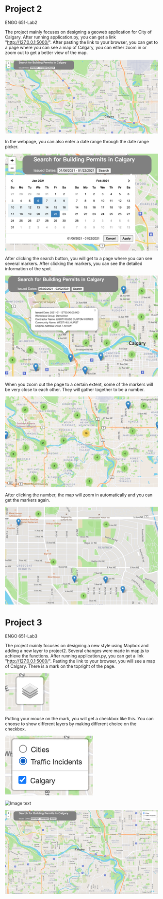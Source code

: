# Project 2

ENGO 651-Lab2

The project mainly focuses on designing a geoweb application for City of Calgary. After running application.py, you can get a link "http://127.0.0.1:5000/". After pasting the link to your browser, you can get to a page where you can see a map of Calgary, you can either zoom in or zoom out to get a better view of the map.

![Image text](https://raw.githubusercontent.com/shellyxielt/image/main/%E6%88%AA%E5%B1%8F2021-03-02%2012.11.02.png)

In the webpage, you can also enter a date range through the date range picker. 

![Image_text](https://raw.githubusercontent.com/shellyxielt/image/main/%E6%88%AA%E5%B1%8F2021-03-02%2012.11.58.png)

After clicking the search button, you will get to a page where you can see several markers. After clicking the markers, you can see the detailed information of the spot. 

![Image_text](https://github.com/shellyxielt/image/blob/main/%E6%88%AA%E5%B1%8F2021-03-02%2012.12.30.png)

When you zoom out the page to a certain extent, some of the markers will be very close to each other. They will gather together to be a number. 

![Image_text](https://raw.githubusercontent.com/shellyxielt/image/main/%E6%88%AA%E5%B1%8F2021-03-02%2012.12.40.png)

After clicking the number, the map will zoom in automatically and you can get the markers again.

![Image_text](https://raw.githubusercontent.com/shellyxielt/image/main/%E6%88%AA%E5%B1%8F2021-03-02%2012.12.52.png)

# Project 3

ENGO 651-Lab3

The project mainly focuses on designing a new style using Mapbox and adding a new layer to project2. Several changes were made in map.js to achieve the functions. After running application.py, you can get a link "http://127.0.0.1:5000/". Pasting the link to your browser, you will see a map of Calgary. There is a mark on the topright of the page.

![Image text](https://raw.githubusercontent.com/shellyxielt/image/main/%E6%88%AA%E5%B1%8F2021-03-07%2022.08.25.png)

Putting your mouse on the mark, you will get a checkbox like this. You can choose to show different layers by making different choice on the checkbox.

![Image text](https://raw.githubusercontent.com/shellyxielt/image/main/%E6%88%AA%E5%B1%8F2021-03-07%2022.08.33.png)

![Image text](https://raw.githubusercontent.com/shellyxielt/image/main/%E6%88%AA%E5%B1%8F2021-03-07%2022.08.51.png)

![Image text](https://raw.githubusercontent.com/shellyxielt/image/main/%E6%88%AA%E5%B1%8F2021-03-07%2022.09.16.png)